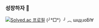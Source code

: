 ### 성장하자 👋
[![Solved.ac 프로필](http://mazassumnida.wtf/api/v2/generate_badge?boj=wldnr1014)](https://solved.ac/wldnr1014)
(╯°□°）╯ ︵ ɯɥʇᴉɹoƃl∀
<!--
**SongJiUk/SongJiUk** is a ✨ _special_ ✨ repository because its `README.md` (this file) appears on your GitHub profile.

Here are some ideas to get you started:

- 🔭 I’m currently working on ...
- 🌱 I’m currently learning ...
- 👯 I’m looking to collaborate on ...
- 🤔 I’m looking for help with ...
- 💬 Ask me about ...
- 📫 How to reach me: ...
- 😄 Pronouns: ...
- ⚡ Fun fact: ...
-->
